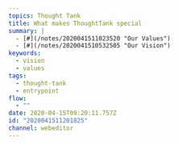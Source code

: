 ```yaml
---
topics: Thought Tank
title: What makes ThoughtTank special
summary: |
  - [#](/notes/2020041511023520 "Our Values")
  - [#](/notes/2020041510532505 "Our Vision")
keywords:
  - vision
  - values
tags:
  - thought-tank
  - entrypoint
flow:
  - ""
date: 2020-04-15T09:20:11.757Z
id: "2020041511201825"
channel: webeditor
---
```

